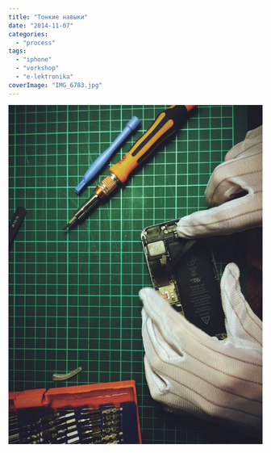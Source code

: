 ```yaml
---
title: "Тонкие навыки"
date: "2014-11-07"
categories:
  - "process"
tags:
  - "iphone"
  - "vorkshop"
  - "e-lektronika"
coverImage: "IMG_6783.jpg"
---
```


[![IMG_6783.JPG](./images/IMG_6783.jpg)](https://frkt.ru/ooley/wp-content/uploads/sites/13/2014/11/IMG_6783.jpg)
